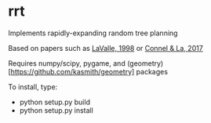 # rrt
Implements rapidly-expanding random tree planning

Based on papers such as [LaValle, 1998](http://msl.cs.uiuc.edu/~lavalle/papers/Lav98c.pdf) or [Connel & La, 2017](https://arxiv.org/pdf/1704.04585.pdf)

Requires numpy/scipy, pygame, and (geometry)[https://github.com/kasmith/geometry] packages

To install, type:

* python setup.py build
* python setup.py install
